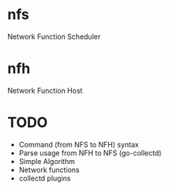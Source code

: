 # nfs
Network Function Scheduler

# nfh
Network Function Host

# TODO
* Command (from NFS to NFH) syntax
* Parse usage from NFH to NFS (go-collectd)
* Simple Algorithm
* Network functions
* collectd plugins
